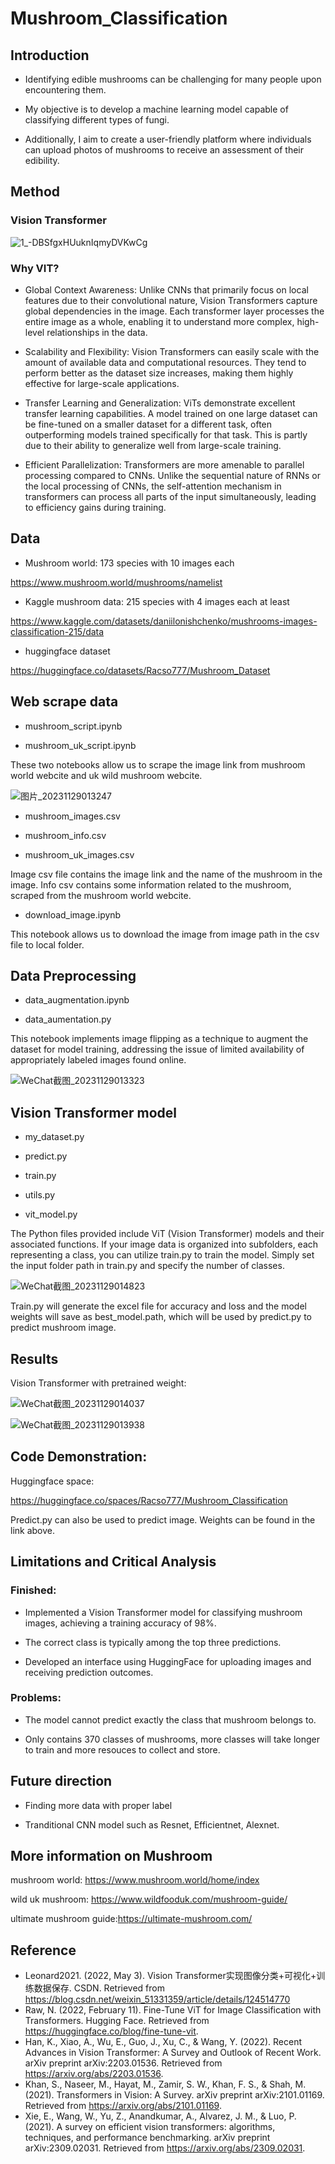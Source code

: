 # Mushroom_Classification

## Introduction
- Identifying edible mushrooms can be challenging for many people upon encountering them.

- My objective is to develop a machine learning model capable of classifying different types of fungi.

- Additionally, I aim to create a user-friendly platform where individuals can upload photos of mushrooms to receive an assessment of their edibility.

## Method

### Vision Transformer

![1_-DBSfgxHUuknIqmyDVKwCg](https://github.com/Racso777/Mushroom_Classification/assets/111296013/9919daa6-e35e-46ac-94af-1f86db247fe0)

### Why VIT?

- Global Context Awareness: Unlike CNNs that primarily focus on local features due to their convolutional nature, Vision Transformers capture global dependencies in the image. Each transformer layer processes the entire image as a whole, enabling it to understand more complex, high-level relationships in the data.

- Scalability and Flexibility: Vision Transformers can easily scale with the amount of available data and computational resources. They tend to perform better as the dataset size increases, making them highly effective for large-scale applications.

- Transfer Learning and Generalization: ViTs demonstrate excellent transfer learning capabilities. A model trained on one large dataset can be fine-tuned on a smaller dataset for a different task, often outperforming models trained specifically for that task. This is partly due to their ability to generalize well from large-scale training.

-  Efficient Parallelization: Transformers are more amenable to parallel processing compared to CNNs. Unlike the sequential nature of RNNs or the local processing of CNNs, the self-attention mechanism in transformers can process all parts of the input simultaneously, leading to efficiency gains during training.

## Data
- Mushroom world: 173 species with 10 images each

https://www.mushroom.world/mushrooms/namelist

- Kaggle mushroom data: 215 species with 4 images each at least

https://www.kaggle.com/datasets/daniilonishchenko/mushrooms-images-classification-215/data

- huggingface dataset

https://huggingface.co/datasets/Racso777/Mushroom_Dataset

## Web scrape data
- mushroom_script.ipynb

- mushroom_uk_script.ipynb

These two notebooks allow us to scrape the image link from mushroom world webcite and uk wild mushroom webcite.

![图片_20231129013247](https://github.com/Racso777/Mushroom_Classification/assets/111296013/610ae20c-ef48-4064-b45b-1a173dd4280e)

- mushroom_images.csv

- mushroom_info.csv

- mushroom_uk_images.csv

Image csv file contains the image link and the name of the mushroom in the image. Info csv contains some information related to the mushroom, scraped from the mushroom world webcite.

- download_image.ipynb

This notebook allows us to download the image from image path in the csv file to local folder.

## Data Preprocessing
- data_augmentation.ipynb

- data_aumentation.py

This notebook implements image flipping as a technique to augment the dataset for model training, addressing the issue of limited availability of appropriately labeled images found online.

![WeChat截图_20231129013323](https://github.com/Racso777/Mushroom_Classification/assets/111296013/ed82b4ef-6d05-47e4-b8b1-21a4a61c27c5)

## Vision Transformer model
- my_dataset.py

- predict.py

- train.py

- utils.py

- vit_model.py

The Python files provided include ViT (Vision Transformer) models and their associated functions. If your image data is organized into subfolders, each representing a class, you can utilize train.py to train the model. Simply set the input folder path in train.py and specify the number of classes.

![WeChat截图_20231129014823](https://github.com/Racso777/Mushroom_Classification/assets/111296013/6bfd97c0-efc6-4b89-b419-d0f711b45caa)

Train.py will generate the excel file for accuracy and loss and the model weights will save as best_model.path, which will be used by predict.py to predict mushroom image.

## Results

Vision Transformer with pretrained weight:

![WeChat截图_20231129014037](https://github.com/Racso777/Mushroom_Classification/assets/111296013/d1185443-2215-4ddd-a9d6-1c062e69a9ab)

![WeChat截图_20231129013938](https://github.com/Racso777/Mushroom_Classification/assets/111296013/5d55ad69-8231-4656-acfe-cfc46544fbbc)


## Code Demonstration:
Huggingface space:

https://huggingface.co/spaces/Racso777/Mushroom_Classification

Predict.py can also be used to predict image. Weights can be found in the link above.

## Limitations and Critical Analysis

### Finished:

- Implemented a Vision Transformer model for classifying mushroom images, achieving a training accuracy of 98%. 

- The correct class is typically among the top three predictions. 

- Developed an interface using HuggingFace for uploading images and receiving prediction outcomes.

### Problems:

- The model cannot predict exactly the class that mushroom belongs to.

- Only contains 370 classes of mushrooms, more classes will take longer to train and more resouces to collect and store.

## Future direction

- Finding more data with proper label

- Tranditional CNN model such as Resnet, Efficientnet, Alexnet.

## More information on Mushroom
mushroom world: https://www.mushroom.world/home/index

wild uk mushroom: https://www.wildfooduk.com/mushroom-guide/

ultimate mushroom guide:https://ultimate-mushroom.com/

## Reference
- Leonard2021. (2022, May 3). Vision Transformer实现图像分类+可视化+训练数据保存. CSDN. Retrieved from https://blog.csdn.net/weixin_51331359/article/details/124514770
- Raw, N. (2022, February 11). Fine-Tune ViT for Image Classification with Transformers. Hugging Face. Retrieved from https://huggingface.co/blog/fine-tune-vit.
- Han, K., Xiao, A., Wu, E., Guo, J., Xu, C., & Wang, Y. (2022). Recent Advances in Vision Transformer: A Survey and Outlook of Recent Work. arXiv preprint arXiv:2203.01536. Retrieved from https://arxiv.org/abs/2203.01536​​​​.
- Khan, S., Naseer, M., Hayat, M., Zamir, S. W., Khan, F. S., & Shah, M. (2021). Transformers in Vision: A Survey. arXiv preprint arXiv:2101.01169. Retrieved from https://arxiv.org/abs/2101.01169​​​​.
- Xie, E., Wang, W., Yu, Z., Anandkumar, A., Alvarez, J. M., & Luo, P. (2021). A survey on efficient vision transformers: algorithms, techniques, and performance benchmarking. arXiv preprint arXiv:2309.02031. Retrieved from https://arxiv.org/abs/2309.02031​​​​.

